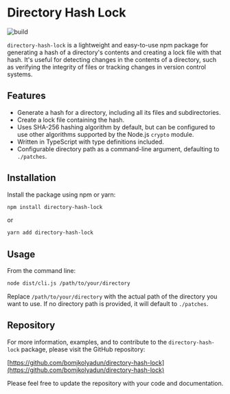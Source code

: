 # Directory Hash Lock

![build](https://github.com/bomjkolyadun/directory-hash-lock/actions/workflows/node.js.yml/badge.svg)

`directory-hash-lock` is a lightweight and easy-to-use npm package for generating a hash of a directory's contents and creating a lock file with that hash. It's useful for detecting changes in the contents of a directory, such as verifying the integrity of files or tracking changes in version control systems.

## Features

- Generate a hash for a directory, including all its files and subdirectories.
- Create a lock file containing the hash.
- Uses SHA-256 hashing algorithm by default, but can be configured to use other algorithms supported by the Node.js `crypto` module.
- Written in TypeScript with type definitions included.
- Configurable directory path as a command-line argument, defaulting to `./patches`.

## Installation

Install the package using npm or yarn:

```sh
npm install directory-hash-lock
```

or

```sh
yarn add directory-hash-lock
```

## Usage

From the command line:

```sh
node dist/cli.js /path/to/your/directory
```

Replace `/path/to/your/directory` with the actual path of the directory you want to use. If no directory path is provided, it will default to `./patches`.

## Repository

For more information, examples, and to contribute to the `directory-hash-lock` package, please visit the GitHub repository:

[https://github.com/bomjkolyadun/directory-hash-lock](https://github.com/bomjkolyadun/directory-hash-lock)

Please feel free to update the repository with your code and documentation.
